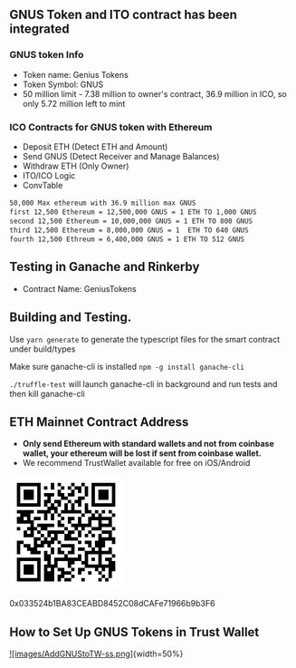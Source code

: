 ## GNUS Token and ITO contract has been integrated
### GNUS token Info
- Token name: Genius Tokens
- Token Symbol: GNUS
- 50 million limit - 7.38 million to owner's contract, 36.9 million in ICO, so only 5.72 million left to mint
### ICO Contracts for GNUS token with Ethereum
- Deposit ETH (Detect ETH and Amount)
- Send GNUS (Detect Receiver and Manage Balances)
- Withdraw ETH (Only Owner)
- ITO/ICO Logic
- ConvTable
```
50,000 Max ethereum with 36.9 million max GNUS
first 12,500 Ethereum = 12,500,000 GNUS = 1 ETH TO 1,000 GNUS
second 12,500 Ethereum = 10,000,000 GNUS = 1 ETH TO 800 GNUS
third 12,500 Ethereum = 8,000,000 GNUS = 1  ETH TO 640 GNUS
fourth 12,500 Ethreum = 6,400,000 GNUS = 1 ETH TO 512 GNUS
```
## Testing in Ganache and Rinkerby
- Contract Name: GeniusTokens

## Building and Testing.
Use `yarn generate` to generate the typescript files for the smart contract under build/types

Make sure ganache-cli is installed `npm -g install ganache-cli`

`./truffle-test` will launch ganache-cli in background and run tests and then kill ganache-cli

## ETH Mainnet Contract Address

* **Only send Ethereum with standard wallets and not from coinbase wallet, your ethereum will be lost if sent from coinbase wallet.**
* We recommend TrustWallet available for free on iOS/Android

![0x033524b1BA83CEABD8452C08dCAFe71966b9b3F6](images/GNUS-Token-QR-Code.png)

0x033524b1BA83CEABD8452C08dCAFe71966b9b3F6

## How to Set Up GNUS Tokens in Trust Wallet

[![images/AddGNUStoTW-ss.png]](https://www.youtube.com/embed/rDxEJ2jwmrQ){width=50%}